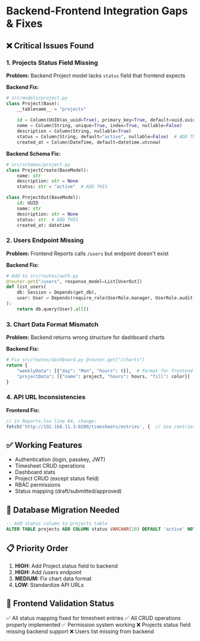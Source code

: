 # Backend-Frontend Integration Gaps & Fixes

## ❌ Critical Issues Found

### 1. Projects Status Field Missing
**Problem:** Backend Project model lacks `status` field that frontend expects

**Backend Fix:**
```python
# src/models/project.py
class Project(Base):
    __tablename__ = "projects"
    
    id = Column(UUID(as_uuid=True), primary_key=True, default=uuid.uuid4)
    name = Column(String, unique=True, index=True, nullable=False)
    description = Column(String, nullable=True)
    status = Column(String, default="active", nullable=False)  # ADD THIS
    created_at = Column(DateTime, default=datetime.utcnow)
```

**Backend Schema Fix:**
```python
# src/schemas/project.py
class ProjectCreate(BaseModel):
    name: str
    description: str = None
    status: str = "active"  # ADD THIS

class ProjectOut(BaseModel):
    id: UUID
    name: str
    description: str = None
    status: str  # ADD THIS
    created_at: datetime
```

### 2. Users Endpoint Missing
**Problem:** Frontend Reports calls `/users` but endpoint doesn't exist

**Backend Fix:**
```python
# Add to src/routes/auth.py
@router.get("/users", response_model=List[UserOut])
def list_users(
    db: Session = Depends(get_db),
    user: User = Depends(require_role(UserRole.manager, UserRole.audit))
):
    return db.query(User).all()
```

### 3. Chart Data Format Mismatch
**Problem:** Backend returns wrong structure for dashboard charts

**Backend Fix:**
```python
# Fix src/routes/dashboard.py @router.get("/charts")
return {
    "weeklyData": [{"day": "Mon", "hours": 0}],  # Format for frontend
    "projectData": [{"name": project, "hours": hours, "fill": color}]
}
```

### 4. API URL Inconsistencies
**Frontend Fix:**
```typescript
// In Reports.tsx line 84, change:
fetch('http://192.168.11.3:8200/timesheets/entries', {  // Use /entries consistently
```

## ✅ Working Features
- Authentication (login, passkey, JWT)
- Timesheet CRUD operations
- Dashboard stats
- Project CRUD (except status field)
- RBAC permissions
- Status mapping (draft/submitted/approved)

## 🔄 Database Migration Needed
```sql
-- Add status column to projects table
ALTER TABLE projects ADD COLUMN status VARCHAR(20) DEFAULT 'active' NOT NULL;
```

## 📋 Priority Order
1. **HIGH:** Add Project.status field to backend
2. **HIGH:** Add /users endpoint  
3. **MEDIUM:** Fix chart data format
4. **LOW:** Standardize API URLs

## 🎯 Frontend Validation Status
✅ All status mapping fixed for timesheet entries
✅ All CRUD operations properly implemented
✅ Permission system working
❌ Projects status field missing backend support
❌ Users list missing from backend